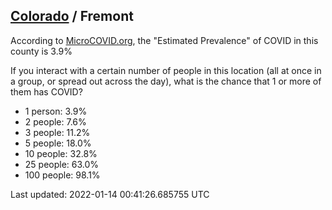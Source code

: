 
## [Colorado](/united-states/colorado) / Fremont

According to [MicroCOVID.org](http://microcovid.org),
the "Estimated Prevalence" of COVID in this county is 3.9%

If you interact with a certain number of people in this location
(all at once in a group, or spread out across the day), what is the chance that
1 or more of them has COVID?

- 1 person: 3.9%
- 2 people: 7.6%
- 3 people: 11.2%
- 5 people: 18.0%
- 10 people: 32.8%
- 25 people: 63.0%
- 100 people: 98.1%

Last updated: 2022-01-14 00:41:26.685755 UTC

